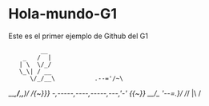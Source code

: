 # Hola-mundo-G1
Este es el primer ejemplo de Github del G1

             __
        _   /  |   
       | \  \/_/
       \_\| / __              
          \/_/__\           .--='/~\
   ____,__/__,_____,______)/   /{~}}}
   -,-----,--\--,-----,---,\'-' {{~}}
           __/\_            '--=.\}/
          /_/ |\\
               \/
